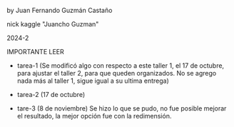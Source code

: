 by Juan Fernando Guzmán Castaño

nick kaggle "Juancho Guzman"

2024-2

IMPORTANTE LEER

* tarea-1 (Se modificó algo con respecto a este taller 1, el 17 de octubre, para ajustar el taller 2, para que queden organizados. No se agrego nada más al taller 1, sigue igual a su ultima entrega)

* tarea-2 (17 de octubre)

* tare-3 (8 de noviembre) Se hizo lo que se pudo, no fue posible mejorar el resultado, la mejor opción fue con la redimensión.

